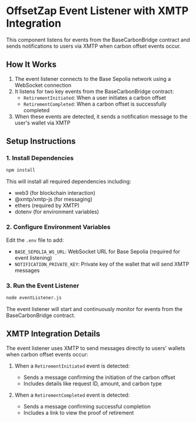 # OffsetZap Event Listener with XMTP Integration

This component listens for events from the BaseCarbonBridge contract and sends notifications to users via XMTP when carbon offset events occur.

## How It Works

1. The event listener connects to the Base Sepolia network using a WebSocket connection
2. It listens for two key events from the BaseCarbonBridge contract:
   - `RetirementInitiated`: When a user initiates a carbon offset
   - `RetirementCompleted`: When a carbon offset is successfully completed
3. When these events are detected, it sends a notification message to the user's wallet via XMTP

## Setup Instructions

### 1. Install Dependencies

```bash
npm install
```

This will install all required dependencies including:
- web3 (for blockchain interaction)
- @xmtp/xmtp-js (for messaging)
- ethers (required by XMTP)
- dotenv (for environment variables)

### 2. Configure Environment Variables

Edit the `.env` file to add:
- `BASE_SEPOLIA_WS_URL`: WebSocket URL for Base Sepolia (required for event listening)
- `NOTIFICATION_PRIVATE_KEY`: Private key of the wallet that will send XMTP messages

### 3. Run the Event Listener

```bash
node eventListener.js
```

The event listener will start and continuously monitor for events from the BaseCarbonBridge contract.

## XMTP Integration Details

The event listener uses XMTP to send messages directly to users' wallets when carbon offset events occur:

1. When a `RetirementInitiated` event is detected:
   - Sends a message confirming the initiation of the carbon offset
   - Includes details like request ID, amount, and carbon type

2. When a `RetirementCompleted` event is detected:
   - Sends a message confirming successful completion
   - Includes a link to view the proof of retirement

